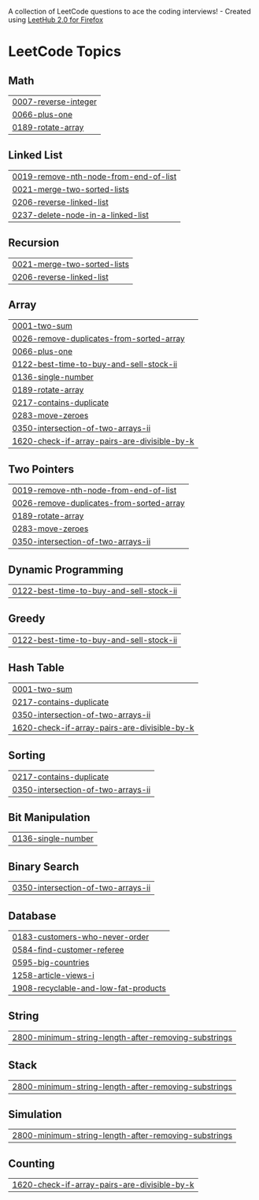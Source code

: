 A collection of LeetCode questions to ace the coding interviews! - Created using [LeetHub 2.0 for Firefox](https://github.com/maitreya2954/LeetHub-2.0-Firefox)
<!---LeetCode Topics Start-->
# LeetCode Topics
## Math
|  |
| ------- |
| [0007-reverse-integer](https://github.com/mahammadverdiyev/LeetCode/tree/master/0007-reverse-integer) |
| [0066-plus-one](https://github.com/mahammadverdiyev/LeetCode/tree/master/0066-plus-one) |
| [0189-rotate-array](https://github.com/mahammadverdiyev/LeetCode/tree/master/0189-rotate-array) |
## Linked List
|  |
| ------- |
| [0019-remove-nth-node-from-end-of-list](https://github.com/mahammadverdiyev/LeetCode/tree/master/0019-remove-nth-node-from-end-of-list) |
| [0021-merge-two-sorted-lists](https://github.com/mahammadverdiyev/LeetCode/tree/master/0021-merge-two-sorted-lists) |
| [0206-reverse-linked-list](https://github.com/mahammadverdiyev/LeetCode/tree/master/0206-reverse-linked-list) |
| [0237-delete-node-in-a-linked-list](https://github.com/mahammadverdiyev/LeetCode/tree/master/0237-delete-node-in-a-linked-list) |
## Recursion
|  |
| ------- |
| [0021-merge-two-sorted-lists](https://github.com/mahammadverdiyev/LeetCode/tree/master/0021-merge-two-sorted-lists) |
| [0206-reverse-linked-list](https://github.com/mahammadverdiyev/LeetCode/tree/master/0206-reverse-linked-list) |
## Array
|  |
| ------- |
| [0001-two-sum](https://github.com/mahammadverdiyev/LeetCode/tree/master/0001-two-sum) |
| [0026-remove-duplicates-from-sorted-array](https://github.com/mahammadverdiyev/LeetCode/tree/master/0026-remove-duplicates-from-sorted-array) |
| [0066-plus-one](https://github.com/mahammadverdiyev/LeetCode/tree/master/0066-plus-one) |
| [0122-best-time-to-buy-and-sell-stock-ii](https://github.com/mahammadverdiyev/LeetCode/tree/master/0122-best-time-to-buy-and-sell-stock-ii) |
| [0136-single-number](https://github.com/mahammadverdiyev/LeetCode/tree/master/0136-single-number) |
| [0189-rotate-array](https://github.com/mahammadverdiyev/LeetCode/tree/master/0189-rotate-array) |
| [0217-contains-duplicate](https://github.com/mahammadverdiyev/LeetCode/tree/master/0217-contains-duplicate) |
| [0283-move-zeroes](https://github.com/mahammadverdiyev/LeetCode/tree/master/0283-move-zeroes) |
| [0350-intersection-of-two-arrays-ii](https://github.com/mahammadverdiyev/LeetCode/tree/master/0350-intersection-of-two-arrays-ii) |
| [1620-check-if-array-pairs-are-divisible-by-k](https://github.com/mahammadverdiyev/LeetCode/tree/master/1620-check-if-array-pairs-are-divisible-by-k) |
## Two Pointers
|  |
| ------- |
| [0019-remove-nth-node-from-end-of-list](https://github.com/mahammadverdiyev/LeetCode/tree/master/0019-remove-nth-node-from-end-of-list) |
| [0026-remove-duplicates-from-sorted-array](https://github.com/mahammadverdiyev/LeetCode/tree/master/0026-remove-duplicates-from-sorted-array) |
| [0189-rotate-array](https://github.com/mahammadverdiyev/LeetCode/tree/master/0189-rotate-array) |
| [0283-move-zeroes](https://github.com/mahammadverdiyev/LeetCode/tree/master/0283-move-zeroes) |
| [0350-intersection-of-two-arrays-ii](https://github.com/mahammadverdiyev/LeetCode/tree/master/0350-intersection-of-two-arrays-ii) |
## Dynamic Programming
|  |
| ------- |
| [0122-best-time-to-buy-and-sell-stock-ii](https://github.com/mahammadverdiyev/LeetCode/tree/master/0122-best-time-to-buy-and-sell-stock-ii) |
## Greedy
|  |
| ------- |
| [0122-best-time-to-buy-and-sell-stock-ii](https://github.com/mahammadverdiyev/LeetCode/tree/master/0122-best-time-to-buy-and-sell-stock-ii) |
## Hash Table
|  |
| ------- |
| [0001-two-sum](https://github.com/mahammadverdiyev/LeetCode/tree/master/0001-two-sum) |
| [0217-contains-duplicate](https://github.com/mahammadverdiyev/LeetCode/tree/master/0217-contains-duplicate) |
| [0350-intersection-of-two-arrays-ii](https://github.com/mahammadverdiyev/LeetCode/tree/master/0350-intersection-of-two-arrays-ii) |
| [1620-check-if-array-pairs-are-divisible-by-k](https://github.com/mahammadverdiyev/LeetCode/tree/master/1620-check-if-array-pairs-are-divisible-by-k) |
## Sorting
|  |
| ------- |
| [0217-contains-duplicate](https://github.com/mahammadverdiyev/LeetCode/tree/master/0217-contains-duplicate) |
| [0350-intersection-of-two-arrays-ii](https://github.com/mahammadverdiyev/LeetCode/tree/master/0350-intersection-of-two-arrays-ii) |
## Bit Manipulation
|  |
| ------- |
| [0136-single-number](https://github.com/mahammadverdiyev/LeetCode/tree/master/0136-single-number) |
## Binary Search
|  |
| ------- |
| [0350-intersection-of-two-arrays-ii](https://github.com/mahammadverdiyev/LeetCode/tree/master/0350-intersection-of-two-arrays-ii) |
## Database
|  |
| ------- |
| [0183-customers-who-never-order](https://github.com/mahammadverdiyev/LeetCode/tree/master/0183-customers-who-never-order) |
| [0584-find-customer-referee](https://github.com/mahammadverdiyev/LeetCode/tree/master/0584-find-customer-referee) |
| [0595-big-countries](https://github.com/mahammadverdiyev/LeetCode/tree/master/0595-big-countries) |
| [1258-article-views-i](https://github.com/mahammadverdiyev/LeetCode/tree/master/1258-article-views-i) |
| [1908-recyclable-and-low-fat-products](https://github.com/mahammadverdiyev/LeetCode/tree/master/1908-recyclable-and-low-fat-products) |
## String
|  |
| ------- |
| [2800-minimum-string-length-after-removing-substrings](https://github.com/mahammadverdiyev/LeetCode/tree/master/2800-minimum-string-length-after-removing-substrings) |
## Stack
|  |
| ------- |
| [2800-minimum-string-length-after-removing-substrings](https://github.com/mahammadverdiyev/LeetCode/tree/master/2800-minimum-string-length-after-removing-substrings) |
## Simulation
|  |
| ------- |
| [2800-minimum-string-length-after-removing-substrings](https://github.com/mahammadverdiyev/LeetCode/tree/master/2800-minimum-string-length-after-removing-substrings) |
## Counting
|  |
| ------- |
| [1620-check-if-array-pairs-are-divisible-by-k](https://github.com/mahammadverdiyev/LeetCode/tree/master/1620-check-if-array-pairs-are-divisible-by-k) |
<!---LeetCode Topics End-->